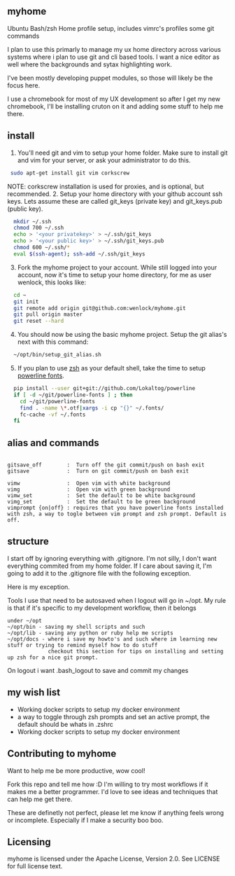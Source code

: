 myhome
----

Ubuntu Bash/zsh Home profile setup, includes vimrc's profiles some git commands

I plan to use this primarly to manage my ux home directory across various
systems where i plan to use git and cli based tools.  I want a nice
editor as well where the backgrounds and sytax highlighting work.

I've been mostly developing puppet modules, so those will likely be
the focus here.

I use a chromebook for most of my UX development so after I get my new
chromebook, I'll be installing cruton on it and adding some stuff to help me there.

install
----
1. You'll need git and vim to setup your home folder.  Make sure to install git and vim for your server, or ask your administrator to do this.
  
  ```sh
   sudo apt-get install git vim corkscrew
  ```
  NOTE: corkscrew installation is used for proxies, and is optional, but recommended.
2. Setup your home directory with your github account ssh keys.  Lets assume these are called git_keys (private key) and git_keys.pub (public key).

  ```sh
    mkdir ~/.ssh
    chmod 700 ~/.ssh
    echo > '<your privatekey>' > ~/.ssh/git_keys
    echo > '<your public key>' > ~/.ssh/git_keys.pub
    chmod 600 ~/.ssh/*
    eval $(ssh-agent); ssh-add ~/.ssh/git_keys
  ```
3. Fork the myhome project to your account.  While still logged into your account, now it's time to setup your home directory, for me as user wenlock, this looks like:

  ```sh
    cd ~
    git init
    git remote add origin git@github.com:wenlock/myhome.git
    git pull origin master
    git reset --hard
  ```
4.  You should now be using the basic myhome project. Setup the git alias's next with this command:

  ```sh
    ~/opt/bin/setup_git_alias.sh
  ```

5.  If you plan to use [zsh](opt/docs/zsh_andtools.md) as your default shell, take the time to setup [powerline fonts](opt/docs/powerline-fonts.md).

  ```sh
    pip install --user git+git://github.com/Lokaltog/powerline
    if [ -d ~/git/powerline-fonts ] ; then
      cd ~/git/powerline-fonts
      find . -name \*.otf|xargs -i cp "{}" ~/.fonts/
      fc-cache -vf ~/.fonts
    fi
  ```

alias and commands
----
```

gitsave_off        :  Turn off the git commit/push on bash exit
gitsave            :  Turn on git commit/push on bash exit

vimw               :  Open vim with white background
vimg               :  Open vim with green background
vimw_set           :  Set the default to be white background
vimg_set           :  Set the default to be green background
vimprompt {on|off} : requires that you have powerline fonts installed with zsh, a way to togle between vim prompt and zsh prompt. Default is off.
```

structure
----
I start off by ignoring everything with .gitignore.   I'm not silly, I don't want everything commited from my home folder.
If I care about saving it, I'm going to add it to the .gitignore file with the following exception.

Here is my exception.   

Tools I use that need to be autosaved when I logout will go in ~/opt.
My rule is that if it's specific to my development workflow, then it belongs
```
under ~/opt
~/opt/bin - saving my shell scripts and such
~/opt/lib - saving any python or ruby help me scripts
~/opt/docs - where i save my howto's and such where im learning new stuff or trying to remind myself how to do stuff
             checkout this section for tips on installing and setting up zsh for a nice git prompt.
```
On logout i want .bash_logout to save and commit my changes

my wish list
----
* Working docker scripts to setup my docker environment
* a way to toggle through zsh prompts and set an active prompt, the default should be whats in .zshrc
* Working docker scripts to setup my docker environment


Contributing to myhome
----

Want to help me be more productive, wow cool!  

Fork this repo and tell me how :D   I'm willing to try most workflows if it 
makes me a better programmer.   I'd love to see ideas and techniques that
can help me get there.

These are definetly not perfect, please let me know if anything feels
wrong or incomplete.  Especially if I make a security boo boo.


Licensing
----
myhome is licensed under the Apache License, Version 2.0. See LICENSE for full license text.
